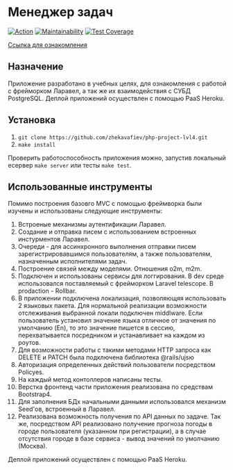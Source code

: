 # Менеджер задач

[![Action](https://github.com/zhekavafiev/php-project-lvl4/workflows/Task-manager-CI/badge.svg)](https://github.com/zhekavafiev/php-project-lvl4/actions)
[![Maintainability](https://api.codeclimate.com/v1/badges/e6c365e6f65b1bdca517/maintainability)](https://codeclimate.com/github/zhekavafiev/php-project-lvl4/maintainability)
[![Test Coverage](https://api.codeclimate.com/v1/badges/e6c365e6f65b1bdca517/test_coverage)](https://codeclimate.com/github/zhekavafiev/php-project-lvl4/test_coverage)

[Ссылка для ознакомления](https://evgvfv-task-manager.herokuapp.com/)

## Назначение
Приложение разработано в учебных целях, для ознакомления с работой с фрейморком Ларавел, а так же их взаимодействия с СУБД PostgreSQL.
Деплой приложений осуществлен с помощью PaaS Heroku.

## Установка
1. `git clone https://github.com/zhekavafiev/php-project-lvl4.git`
2. `make install` 

Проверить работоспособность приложения можно, запустив локальный есервер `make server` или тесты `make test`.

## Использованные инструменты
Помимо построения базовго MVC с помощью фреймворка были изучены и использованы следующие инструменты:
1. Встроеные механизмы аутентификации Ларавел.
2. Создание и отправка писем с использованием встроенных инстурментов Ларавел.
3. Очереди - для ассинхронного выполнения отправки писем зарегистрировавшимся пользователям, а также пользователям, назначенным исполнителями задач.
4. Построение связей между моделями. Отношения o2m, m2m.
5. Подключен и использованы сервисы для логгирования. В dev среде использовался поставляемый с фрейморком Laravel telescope. В prodaction - Rollbar.
6. В приложении подключена локализация, позволяющяя использовать 2 языковых пакета. Для нормальной реализации возможности отслеживания выбранной локали подключен middlware. Если пользователь установил значение языка отличное от значения по умолчанию (En), то это значение пишется в сессию, перехватывается посредником и устанавливает на каждом из роутов.
7. Для возможности работы с такими методами HTTP запроса как DELETE и PATCH была подключена библиотека @rails/ujsю
8. Авторизация определенных действий пользователи посредством Policyes.
9. На каждый метод контоллеров написаны тесты. 
10. Верстка фронтенд части приложения реализована по средствам Bootstrap4.
11. Для заполнения БДх начальными данными использовался механизм Seed'ов, встроенный в Ларавел.
12. Реализована возможность получения по API данных по задаче. Так же, посредством API реализовано получение прогноза погоды в городе пользователя (указанном при регистрации), а в случае отсутствия городе в базе сервиса - вывод значений по умолчанию (Москва).

Деплой приложений осуществлен с помощью PaaS Heroku.

